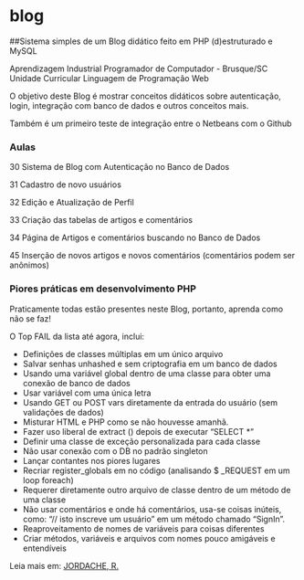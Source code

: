 blog
====

##Sistema simples de um Blog didático feito em PHP (d)estruturado e MySQL 

Aprendizagem Industrial Programador de Computador - Brusque/SC
Unidade Curricular Linguagem de Programação Web

O objetivo deste Blog é mostrar conceitos didáticos sobre autenticação, login, integração com banco de dados e outros conceitos mais.

Também é um primeiro teste de integração entre o Netbeans com o Github

### Aulas
30 Sistema de Blog com Autenticação no Banco de Dados

31 Cadastro de novo usuários

32 Edição e Atualização de Perfil

33 Criação das tabelas de artigos e comentários

34 Página de Artigos e comentários buscando no Banco de Dados

45 Inserção de novos artigos e novos comentários (comentários podem ser anônimos)

### Piores práticas em desenvolvimento PHP
Praticamente todas estão presentes neste Blog, portanto, aprenda como não se faz!

O Top FAIL da lista até agora, inclui:

* Definições de classes múltiplas em um único arquivo
* Salvar senhas unhashed e sem criptografia em um banco de dados
* Usando uma variável global dentro de uma classe para obter uma conexão de banco de dados
* Usar variável com uma única letra
* Usando GET ou POST vars diretamente da entrada do usuário (sem validações de dados)
* Misturar HTML e PHP como se não houvesse amanhã.
* Fazer uso liberal de extract () depois de executar “SELECT *”
* Definir uma classe de exceção personalizada para cada classe
* Não usar conexão com o DB no padrão singleton
* Lançar contantes nos piores lugares
* Recriar register_globals em no código (analisando $ _REQUEST em um loop foreach)
* Requerer diretamente outro arquivo de classe dentro de um método de uma classe
* Não usar comentários e onde há comentários, usa-se coisas inúteis, como: “// isto inscreve um usuário” em um método chamado “SignIn”.
* Reaproveitamento de nomes de variáveis ​​para coisas diferentes
* Criar métodos, variáveis e arquivos com nomes pouco amigáveis e entendíveis

Leia mais em: [JORDACHE, R.]

[JORDACHE, R.]:http://www.profissionaisti.com.br/2013/09/as-piores-praticas-em-desenvolvimento-php/
